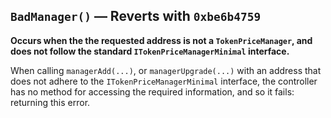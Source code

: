 ## `BadManager()` — Reverts with `0xbe6b4759`
**Occurs when the the requested address is not a `TokenPriceManager`, and does not follow the
standard `ITokenPriceManagerMinimal` interface.**

When calling `managerAdd(...)`, or `managerUpgrade(...)` with an address that does not adhere to the `ITokenPriceManagerMinimal` interface, the controller has no method for accessing the required information, and so it fails: returning this error.
